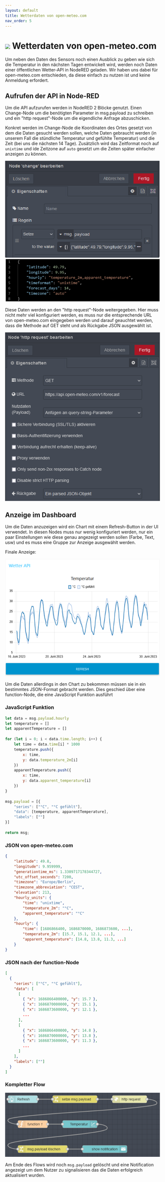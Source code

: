 ```yaml
---
layout: default
title: Wetterdaten von open-meteo.com
nav_order: 5
---
```


# ![](https://open-meteo.com/favicon.ico) Wetterdaten von open-meteo.com

Um neben den Daten des Sensors noch einen Ausblick zu geben wie sich die Temperatur in den nächsten Tagen entwickelt wird, werden noch Daten einer öffentlichen Wetter-API in NodeRED geladen.
Wir haben uns dabei für open-meteo.com entschieden, da diese einfach zu nutzen ist und keine Anmeldung erfordert.

## Aufrufen der API in Node-RED

Um die API aufzurufen werden in NodeRED 2 Blöcke genutzt. Einen Change-Node um die benötigten Parameter in msg.payload zu schreiben und ein "http request"-Node um die eigendliche Anfrage abzuschicken.

Konkret werden im Change-Node die Koordinaten des Ortes gesetzt von dem die Daten gesucht werden sollen, welche Daten gebraucht werden (in unserem Fall die stündliche Temperatur und gefühlte Temperatur) und die Zeit (bei uns die nächsten 14 Tage). Zusätzlich wird das Zeitformat noch auf `unixtime` und ide Zeitzone auf `auto` gesetzt um die Zeiten später einfacher anzeigen zu können.

![](/img/apiChangeNode.png)

Diese Daten werden an den "http request"-Node weitergegeben. Hier muss nicht mehr viel konfiguriert werden, es muss nur die entsprechende URL von open-meteo.com eingegeben werden und darauf geauchtet werden, dass die Methode auf GET steht und als Rückgabe JSON ausgewählt ist.

![](/img/apiHttpRequestNode.png)

## Anzeige im Dashboard

Um die Daten anzuzeigen wird ein Chart mit einem Refresh-Button in der UI verwendet. In diesen Nodes muss nur wenig konfiguriert werden, nur ein paar Einstellungen wie diese genau angezeigt werden sollen (Farbe, Text, usw) und es muss eine Gruppe zur Anzeige ausgewählt werden.

Finale Anzeige:

![](/img/apiUi.png)

Um die Daten allerdings in den Chart zu bekommen müssen sie in ein bestimmtes JSON-Format gebracht werden. Dies geschied über eine function-Node, die eine JavaScript Funktion ausführt

### JavaScript Funktion
```js
let data = msg.payload.hourly
let temperature = []
let apparentTemperature = []

for (let i = 0; i < data.time.length; i++) {
    let time = data.time[i] * 1000
    temperature.push({
        x: time,
        y: data.temperature_2m[i]
    })
    apparentTemperature.push({
        x: time,
        y: data.apparent_temperature[i]
    })
}

msg.payload = [{
    "series": ["°C", "°C gefühlt"],
    "data": [temperature, apparentTemperature],
    "labels": [""]
}]

return msg;
```

### JSON von open-meteo.com
```json
{
    "latitude": 49.8,
    "longitude": 9.959999,
    "generationtime_ms": 1.3309717178344727,
    "utc_offset_seconds": 7200,
    "timezone": "Europe/Berlin",
    "timezone_abbreviation": "CEST",
    "elevation": 213,
    "hourly_units": {
        "time": "unixtime",
        "temperature_2m": "°C",
        "apparent_temperature": "°C"
    },
    "hourly": {
        "time": [1686866400, 1686870000, 1686873600, ...],
        "temperature_2m": [15.7, 15.1, 12.1, ...],
        "apparent_temperature": [14.8, 13.8, 11.3, ...]
    }
}
```

### JSON nach der function-Node
```json
[
  {
    "series": ["°C", "°C gefühlt"],
    "data": [
      [
        { "x": 1686866400000, "y": 15.7 },
        { "x": 1686870000000, "y": 15.1 },
        { "x": 1686873600000, "y": 12.1 },
        ...
      ],
      [
        { "x": 1686866400000, "y": 14.8 },
        { "x": 1686870000000, "y": 13.8 },
        { "x": 1686873600000, "y": 11.3 },
        ...
      ]
    ],
    "labels": [""]
  }
]
```

### Kompletter Flow
![](/img/apiFlow.png)

Am Ende des Flows wird noch `msg.payload` gelöscht und eine Notification angezeigt um dem Nutzer zu signalisieren das die Daten erfolgreich aktualisiert wurden.
